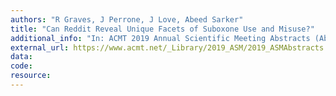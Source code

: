 ```yaml
---
authors: "R Graves, J Perrone, J Love, Abeed Sarker"
title: "Can Reddit Reveal Unique Facets of Suboxone Use and Misuse?"
additional_info: "In: ACMT 2019 Annual Scientific Meeting Abstracts (Abstract 018). Journal of Medical Toxicology. Pages: 58-59. DOI: https://doi.org/10.1007/s13181-019-00699-x "
external_url: https://www.acmt.net/_Library/2019_ASM/2019_ASMAbstracts.pdf
data:
code:
resource:
---
```

